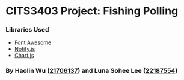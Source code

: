 <link rel="stylesheet" href="https://use.fontawesome.com/releases/v5.8.1/css/all.css" integrity="sha384-50oBUHEmvpQ+1lW4y57PTFmhCaXp0ML5d60M1M7uH2+nqUivzIebhndOJK28anvf" crossorigin="anonymous">

# CITS3403 Project: Fishing Polling <i class="fa fa-fish" alt="Fish" width="50%"></i>

### Libraries Used

- <i class="fa-fw fa fa-flag"></i> [Font Awesome](https://fontawesome.com/)
- <i class="fa-fw fa fa-bell"></i> [Notify.js](https://github.com/msroot/Notify.js/)
- <i class="fa-fw fa fa-chart-pie"></i> [Chart.js](https://www.chartjs.org/)

### By Haolin Wu ([21706137](https://github.com/dragonite)) and Luna Sohee Lee ([22187554](https://github.com/lunico86))